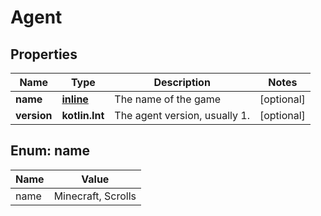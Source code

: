 
# Agent

## Properties
Name | Type | Description | Notes
------------ | ------------- | ------------- | -------------
**name** | [**inline**](#NameEnum) | The name of the game |  [optional]
**version** | **kotlin.Int** | The agent version, usually 1. |  [optional]


<a name="NameEnum"></a>
## Enum: name
Name | Value
---- | -----
name | Minecraft, Scrolls



